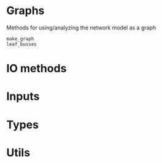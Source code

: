 # Graphs
Methods for using/analyzing the network model as a graph
```@docs
make_graph
leaf_busses
```
# IO methods


# Inputs


# Types


# Utils